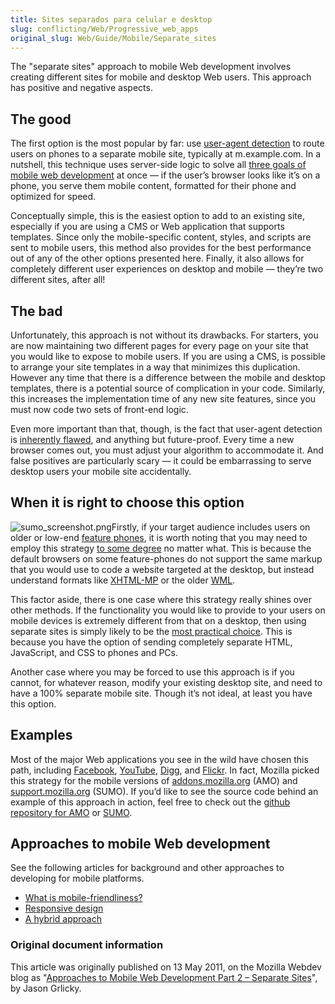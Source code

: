 ```yaml
---
title: Sites separados para celular e desktop
slug: conflicting/Web/Progressive_web_apps
original_slug: Web/Guide/Mobile/Separate_sites
---
```


The "separate sites" approach to mobile Web development involves creating different sites for mobile and desktop Web users. This approach has positive and negative aspects.

## The good

The first option is the most popular by far: use [user-agent detection](http://en.wikipedia.org/wiki/User_agent#User_agent_sniffing) to route users on phones to a separate mobile site, typically at m.example.com. In a nutshell, this technique uses server-side logic to solve all [three goals of mobile web development](http://blog.mozilla.com/webdev/2011/05/04/approaches-to-mobile-web-development-part-1-what-is-mobile-friendliness/) at once — if the user’s browser looks like it’s on a phone, you serve them mobile content, formatted for their phone and optimized for speed.

Conceptually simple, this is the easiest option to add to an existing site, especially if you are using a CMS or Web application that supports templates. Since only the mobile-specific content, styles, and scripts are sent to mobile users, this method also provides for the best performance out of any of the other options presented here. Finally, it also allows for completely different user experiences on desktop and mobile — they’re two different sites, after all!

## The bad

Unfortunately, this approach is not without its drawbacks. For starters, you are now maintaining two different pages for every page on your site that you would like to expose to mobile users. If you are using a CMS, is possible to arrange your site templates in a way that minimizes this duplication. However any time that there is a difference between the mobile and desktop templates, there is a potential source of complication in your code. Similarly, this increases the implementation time of any new site features, since you must now code two sets of front-end logic.

Even more important than that, though, is the fact that user-agent detection is [inherently flawed](http://css-tricks.com/browser-detection-is-bad/), and anything but future-proof. Every time a new browser comes out, you must adjust your algorithm to accommodate it. And false positives are particularly scary — it could be embarrassing to serve desktop users your mobile site accidentally.

## When it is right to choose this option

![sumo_screenshot.png](/@api/deki/files/5893/=sumo_screenshot.png)Firstly, if your target audience includes users on older or low-end [feature phones](http://www.cnet.com/8301-17918_1-10461614-85.html), it is worth noting that you may need to employ this strategy [to some degree](http://www.passani.it/gap/#adaptation) no matter what. This is because the default browsers on some feature-phones do not support the same markup that you would use to code a website targeted at the desktop, but instead understand formats like [XHTML-MP](http://en.wikipedia.org/wiki/XHTML_Mobile_Profile) or the older [WML](http://en.wikipedia.org/wiki/Wireless_Markup_Language).

This factor aside, there is one case where this strategy really shines over other methods. If the functionality you would like to provide to your users on mobile devices is extremely different from that on a desktop, then using separate sites is simply likely to be the [most practical choice](http://tripleodeon.com/2010/10/not-a-mobile-web-merely-a-320px-wide-one). This is because you have the option of sending completely separate HTML, JavaScript, and CSS to phones and PCs.

Another case where you may be forced to use this approach is if you cannot, for whatever reason, modify your existing desktop site, and need to have a 100% separate mobile site. Though it’s not ideal, at least you have this option.

## Examples

Most of the major Web applications you see in the wild have chosen this path, including [Facebook](http://m.facebook.com/), [YouTube](http://m.youtube.com/), [Digg](http://m.digg.com/), and [Flickr](http://m.flickr.com/). In fact, Mozilla picked this strategy for the mobile versions of [addons.mozilla.org](https://addons.mozilla.org/) (AMO) and [support.mozilla.org](http://support.mozilla.com/) (SUMO). If you’d like to see the source code behind an example of this approach in action, feel free to check out the [github repository for AMO](https://github.com/jbalogh/zamboni/) or [SUMO](https://github.com/jsocol/kitsune).

## Approaches to mobile Web development

See the following articles for background and other approaches to developing for mobile platforms.

- [What is mobile-friendliness?](/pt-BR/Web_development/Mobile/Mobile-friendliness)
- [Responsive design](/pt-BR/docs/Web_Development/Mobile/Responsive_design)
- [A hybrid approach](/pt-BR/docs/Web_Development/Mobile/A_hybrid_approach)

### Original document information

This article was originally published on 13 May 2011, on the Mozilla Webdev blog as "[Approaches to Mobile Web Development Part 2 – Separate Sites](http://blog.mozilla.com/webdev/2011/05/13/approaches-to-mobile-web-development-part-2-separate-sites/)", by Jason Grlicky.
